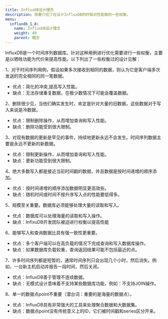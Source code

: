 ```yaml
---
title: InfluxDB设计理念
description: 简要介绍了在设计InfluxDB的时候对性能做的一些权衡。
menu:
  influxdb_1_8:
    name: InfluxDB设计理念
    weight: 40
    parent: 概念
---
```


InfluxDB是一个时间序列数据库。针对这种用例进行优化需要进行一些权衡，主要是以牺牲功能为代价来提高性能。以下列出了一些权衡过的设计见解：

1、对于时间序列用例，假设如果多次接收到相同的数据，则认为它是客户端多次发送的完全相同的同一笔数据。
* 优点：简化的冲突,提高写入性能。
* 缺点：无法存储重复数据，在极少数情况下可能会覆盖数据。

2、删除很少见，当他们确实发生时，肯定是针对大量的旧数据，这些数据对于写入来说是冷数据。
* 优点：限制删除操作，从而增加查询和写入性能。
* 缺点：删除功能受到很大限制。

3、对现有数据的更新是罕见的事件，持续地更新永远不会发生。时间序列数据主要是永远不更新的新数据。
* 优点：限制更新操作，从而增加查询和写入性能。
* 缺点：更新功能受到很大限制。

4、绝大多数写入都是接近当前时间戳的数据，并且数据是按时间递增的顺序添加。
* 优点：按时间递增的顺序添加数据明显更高效些。
* 缺点：随机时间或时间不按升序写入点的性能要低得多。

5、规模至关重要。数据库必须能够处理大量的读取和写入。
* 优点：数据库可以处理海量的读取和写入操作。
* 缺点：InflxuDB开发团队被迫进行权衡以提高性能

6、能够写入和查询数据比具有强一致性更重要。
* 优点：多个客户端可以在高负载的情况下完成查询和写入数据库操作。
* 缺点：如果数据库负载较重，查询返回结果可能不包括最近的点。

7、许多时间序列都是短暂的，通常时间序列只会出现几个小时，然后消失。例如，一台新主机启动并报告一段时间，然后关闭。
* 优点：InfluxDB善于管理不连续数据。
* 缺点：无模式设计意味着不支持某些数据库功能，例如：不支持JOIN操作。

8、单一的数据点point不重要（潜台词：重要的是海量的数据点）。
* 优点：InfluxDB具有非常强大的工具来处理聚合数据和大数据集。
* 缺点：数据点point没有传统意义上的ID，它们被时间戳和series区分开来。